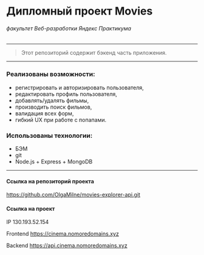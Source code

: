 # Дипломный проект Movies
###### *факультет Веб-разработки Яндекс Практикума*

-----
> Этот репозиторий содержит бэкенд часть приложения.
-----

###  Реализованы возможности:

* регистрировать и авторизировать пользователя,
* редактировать профиль пользователя,
* добавлять/удалять фильмы,
* производить поиск фильмов,
* валидация всех форм,
* гибкий UX при работе с попапами.

###  Использованы технологии:
* БЭМ
* git
* Node.js + Express + MongoDB
-----
#### Ссылка на репозиторий проекта
https://github.com/OlgaMilne/movies-explorer-api.git

#### Ссылка на проект

IP  130.193.52.154

Frontend https://cinema.nomoredomains.xyz

Backend https://api.cinema.nomoredomains.xyz
